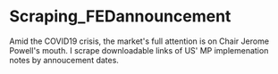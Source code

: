 # Scraping_FEDannouncement
 Amid the COVID19 crisis, the market's full attention is on Chair Jerome Powell's mouth. I scrape downloadable links of US' MP implemenation notes by annoucement dates. 
